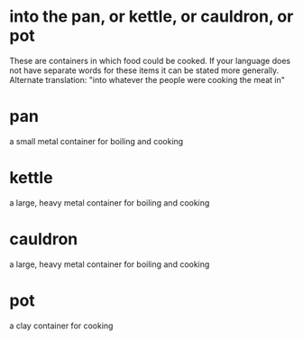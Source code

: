# into the pan, or kettle, or cauldron, or pot

These are containers in which food could be cooked. If your language does not have separate words for these items it can be stated more generally. Alternate translation: "into whatever the people were cooking the meat in"

# pan

a small metal container for boiling and cooking

# kettle

a large, heavy metal container for boiling and cooking

# cauldron

a large, heavy metal container for boiling and cooking

# pot

a clay container for cooking

